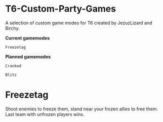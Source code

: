 # T6-Custom-Party-Games
A selection of custom game modes for T6 created by JezuzLizard and Birchy.

**Current gamemodes**
```
Freezetag
```

**Planned gamemodes**
```
Cranked
```
```
Blitz
```

# Freezetag
Shoot enemies to freeze them, stand near your frozen allies to free them. Last team with unfrozen players wins.
